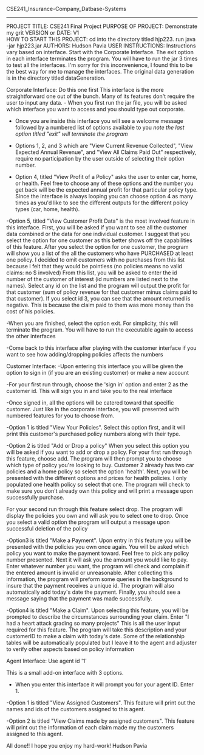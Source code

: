 CSE241_Insurance-Company_Datbase-Systems

----------------------------------

PROJECT TITLE: CSE241 Final Project
PURPOSE OF PROJECT: Demonstrate my grit
VERSION or DATE:    V1    
HOW TO START THIS PROJECT:  cd into the directory titled hjp223. run java -jar hjp223.jar
AUTHORS:    Hudson Pavia
USER INSTRUCTIONS: Instructions vary based on interface. Start with the Corporate Interface. The exit option in each interface terminates the program.
 You will have to run the jar 3 times to test all the interfaces. I'm sorry for this inconvenience, I found this to be the best way for me to manage the interfaces. The original data generation is in the directory titled dataGeneration.

Corporate Interface:    Do this one first
    This interface is the more straightforward one out of the bunch. Many of its features don't require the user to input any data.
    - When you first run the jar file, you will be asked which interface you want to access and you should type out corporate.
   
   - Once you are inside this interface you will see a welcome message followed by a numbered list of options available to you
      *note the last option titled "exit" will terminate the program*

   - Options 1, 2, and 3 which are "View Current Revenue Collected", "View Expected Annual Revenue", and "View All Claims Paid Out" respectively,
      require no participation by the user outside of selecting their option number.

   - Option 4, titled "View Profit of a Policy" asks the user to enter car, home, or health. Feel free to choose any of these options and the number
      you get back will be the expected annual profit for that particular policy type. Since the interface is always looping you can choose option 4 as many
      times as you'd like to see the different outputs for the different policy types (car, home, health).

   -Option 5, titled "View Customer Profit Data" is the most involved feature in this interface.
     First, you will be asked if you want to see all the customer data combined or the data for one individual customer.
     I suggest that you select the option for one customer as this better shows off the capabilities of this feature.
     After you select the option for one customer, the program will show you a list of the all the customers who have PURCHASED at least one policy.
     I decided to omit customers with no purchases from this list because I felt that they would be pointless (no policies means no valid claims: no $ involved)
     From this list, you will be asked to enter the id number of the customer of interest (id numbers are listed next to the names).
     Select any id on the list and the program will output the profit for that customer 
     (sum of policy revenue for that customer minus claims paid to that customer).
     If you select id 3, you can see that the amount returned is negative. This is because the claim paid to them was more money than the cost of his policies.

   -When you are finished, select the option exit. For simplicity, this will terminate the program. 
      You will have to run the executable again to access the other interfaces

   -Come back to this interface after playing with the customer interface if you want to see how adding/dropping policies affects the numbers

Customer Interface:
    -Upon entering this interface you will be given the option to sign in (if you are an existing customer) or make a new account

   -For your first run through, choose the 'sign in' option and enter 2 as the customer id. This will sign you in and take you to the real interface

   -Once signed in, all the options will be catered toward that specific customer. 
     Just like in the corporate interface, you will presented with numbered features for you to choose from.

  -Option 1 is titled "View Your Policies". Select this option first, and it will print this customer's purchased policy numbers along with their type.

   -Option 2 is titled "Add or Drop a policy" When you select this option you will be asked if you want to add or drop a policy.
     For your first run through this feature, choose add. The program will then prompt you to choose which type of policy you're looking to buy.
     Customer 2 already has two car policies and a home policy so select the option 'health'.
     Next, you will be presented with the different options and prices for health policies. I only populated one health policy so select that one.
     The program will check to make sure you don't already own this policy and will print a message upon successfully purchase.

   For your second run through this feature select drop. The program will display the policies you own and will ask you to select one to drop.
   Once you select a valid option the program will output a message upon successful deletion of the policy

   -Option3 is titled "Make a Payment". 
     Upon entry in this feature you will be presented with the policies you own once again.
     You will be asked which policy you want to make the payment toward.
     Feel free to pick any policy number presented. Next it will ask you the amount you would like to pay.
     Enter whatever number you want, the program will check and complain if the entered amount is invalid or unreasonable.
     After collecting this information, the program will preform some queries in the background to insure that the payment receives a unique id.
     The program will also automatically add today's date the payment.
     Finally, you should see a message saying that the payment was made successfully.

   -Option4 is titled "Make a Claim".
     Upon selecting this feature, you will be prompted to describe the circumstances surrounding your claim.
     Enter "I had a heart attack grading so many projects"
     This is all the user input required for this feature.
     The program will take this description and your customerID to make a claim with today's date.
     Some of the relationship tables will be automatically populated but I leave it to the agent and adjuster to verify other aspects based on policy information

   Agent Interface: Use agent id '1'

   This is a small add-on interface with 3 options.
   - When you enter this interface it will prompt you for your agent ID. Enter 1.

   -Option 1 is titled "View Assigned Customers". This feature will print out the names and ids of the customers assigned to this agent.

   -Option 2 is titled "View Claims made by assigned customers". This feature will print out the information of each claim made my the customers assigned to this agent.


All done!! I hope you enjoy my hard-work!
Hudson Pavia

